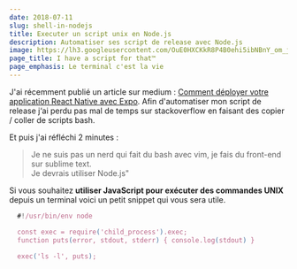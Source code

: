 ```yaml
---
date: 2018-07-11
slug: shell-in-nodejs
title: Executer un script unix en Node.js
description: Automatiser ses script de release avec Node.js
image: https://lh3.googleusercontent.com/OuE0HXCKkR8P4B0ehi5ibNBnY_om_jPequ3-wNtfb7AQYI2-weP6hnhRKfHywX1-5PEARpAEblOjqWVXl3gnuRwOanDwLFyBdpC9CF1fJ3rwxz_KRL_1qG55HzVLeF9hHjWSqnznpQmWaQ3lx_5xLj09hOTTsvGdaTgN4TbhXu8eECX2UPQbRZqnj6DPfHMKujNZo0U8kbQOAfmi74mpEG9vJIWn7DKLj_z6uac3EuNy89E_jay5NceZNsJTLjTzhZ0z1m2MbmOdNAE4r9TgbNUtunuZjyIFBkjJJ1gpmZaug5HPSHiva7PG7ka78FwJQuBkWAsBA7jYM-K296m5uC-e1oCd1Hf4SZzSq2mHVS0KA6odqbgQbGHzpf9dXMznH8xMI6hIneTfMBIczOnOd4rsVoiCb32T7gxMjAXKwmKHRakzUopVshk8whoi6rocaQsy5otJ7okkg6YSGDfzUBdhXyB3Q-5g9aXKMfymW5rV9F0P-OhDORo0B-DO11kvLRcC65O5lGdsZvtCrPJ8NmIaZJCGyL_ULRhcWW9oNoj5PFKmIPeIKFK0NvQW-93pEqNVXpg3bVgyNtXZHLgJ1irS5pW0EhKkVVxMHEE7=w1024-h512-no
page_title: I have a script for that™️
page_emphasis: Le terminal c'est la vie
---
```


J'ai récemment publié un article sur medium : [Comment déployer votre application React Native avec Expo](https://medium.com/@flexbox/react-native-expo-1734e6d7891). Afin d'automatiser mon script de release j‘ai perdu pas mal de temps sur stackoverflow en faisant des copier / coller de scripts bash.

Et puis j'ai réfléchi 2 minutes :

> Je ne suis pas un nerd qui fait du bash avec vim, je fais du front-end sur sublime text. <br>
> Je devrais utiliser Node.js"

Si vous souhaitez __utiliser JavaScript pour exécuter des commandes UNIX__ depuis un terminal voici un petit snippet qui vous sera utile.

~~~javascript
  #!/usr/bin/env node

  const exec = require('child_process').exec;
  function puts(error, stdout, stderr) { console.log(stdout) }

  exec('ls -l', puts);
~~~
